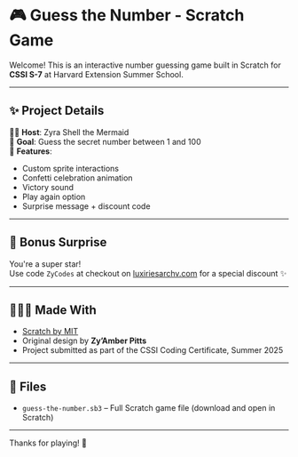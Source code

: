 # 🎮 Guess the Number - Scratch Game

Welcome! This is an interactive number guessing game built in Scratch for **CSSI S-7** at Harvard Extension Summer School.

---

## ✨ Project Details

🧜‍♀️ **Host**: Zyra Shell the Mermaid  
🎯 **Goal**: Guess the secret number between 1 and 100  
🎉 **Features**:
- Custom sprite interactions
- Confetti celebration animation
- Victory sound
- Play again option
- Surprise message + discount code

---

## 🪩 Bonus Surprise

You're a super star!  
Use code `ZyCodes` at checkout on [luxiriesarchv.com](https://luxiriesarchv.com) for a special discount ✨

---

## 👩🏽‍💻 Made With

- [Scratch by MIT](https://scratch.mit.edu)
- Original design by **Zy’Amber Pitts**
- Project submitted as part of the CSSI Coding Certificate, Summer 2025

---

## 📁 Files

- `guess-the-number.sb3` – Full Scratch game file (download and open in Scratch)

---

Thanks for playing! 💜
